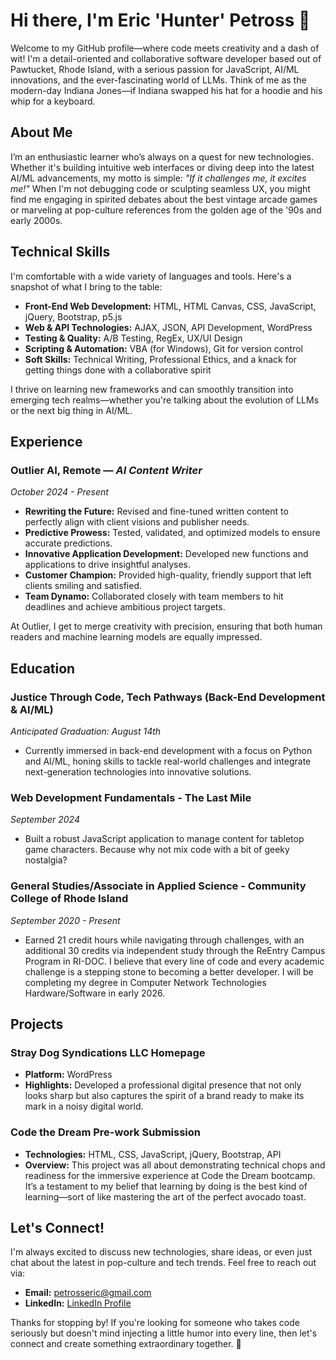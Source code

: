 # Hi there, I'm Eric 'Hunter' Petross 👋

Welcome to my GitHub profile—where code meets creativity and a dash of wit! I'm a detail-oriented and collaborative software developer based out of Pawtucket, Rhode Island, with a serious passion for JavaScript, AI/ML innovations, and the ever-fascinating world of LLMs. Think of me as the modern-day Indiana Jones—if Indiana swapped his hat for a hoodie and his whip for a keyboard.

## About Me

I’m an enthusiastic learner who’s always on a quest for new technologies. Whether it's building intuitive web interfaces or diving deep into the latest AI/ML advancements, my motto is simple: *"If it challenges me, it excites me!"* When I'm not debugging code or sculpting seamless UX, you might find me engaging in spirited debates about the best vintage arcade games or marveling at pop-culture references from the golden age of the '90s and early 2000s.

## Technical Skills

I'm comfortable with a wide variety of languages and tools. Here's a snapshot of what I bring to the table:

- **Front-End Web Development:** HTML, HTML Canvas, CSS, JavaScript, jQuery, Bootstrap, p5.js
- **Web & API Technologies:** AJAX, JSON, API Development, WordPress
- **Testing & Quality:** A/B Testing, RegEx, UX/UI Design
- **Scripting & Automation:** VBA (for Windows), Git for version control
- **Soft Skills:** Technical Writing, Professional Ethics, and a knack for getting things done with a collaborative spirit

I thrive on learning new frameworks and can smoothly transition into emerging tech realms—whether you're talking about the evolution of LLMs or the next big thing in AI/ML.

## Experience

### Outlier AI, Remote — *AI Content Writer*  
*October 2024 - Present*  
- **Rewriting the Future:** Revised and fine-tuned written content to perfectly align with client visions and publisher needs.
- **Predictive Prowess:** Tested, validated, and optimized models to ensure accurate predictions.
- **Innovative Application Development:** Developed new functions and applications to drive insightful analyses.
- **Customer Champion:** Provided high-quality, friendly support that left clients smiling and satisfied.
- **Team Dynamo:** Collaborated closely with team members to hit deadlines and achieve ambitious project targets.

At Outlier, I get to merge creativity with precision, ensuring that both human readers and machine learning models are equally impressed.

## Education

### Justice Through Code, Tech Pathways (Back-End Development & AI/ML)  
*Anticipated Graduation: August 14th*  
- Currently immersed in back-end development with a focus on Python and AI/ML, honing skills to tackle real-world challenges and integrate next-generation technologies into innovative solutions.
  
### Web Development Fundamentals - The Last Mile  
*September 2024*  
- Built a robust JavaScript application to manage content for tabletop game characters. Because why not mix code with a bit of geeky nostalgia?

### General Studies/Associate in Applied Science - Community College of Rhode Island  
*September 2020 - Present*  
- Earned 21 credit hours while navigating through challenges, with an additional 30 credits via independent study through the ReEntry Campus Program in RI-DOC. I believe that every line of code and every academic challenge is a stepping stone to becoming a better developer. I will be completing my degree in Computer Network Technologies Hardware/Software in early 2026.

## Projects

### Stray Dog Syndications LLC Homepage  
- **Platform:** WordPress  
- **Highlights:** Developed a professional digital presence that not only looks sharp but also captures the spirit of a brand ready to make its mark in a noisy digital world.

### Code the Dream Pre-work Submission  
- **Technologies:** HTML, CSS, JavaScript, jQuery, Bootstrap, API  
- **Overview:** This project was all about demonstrating technical chops and readiness for the immersive experience at Code the Dream bootcamp. It’s a testament to my belief that learning by doing is the best kind of learning—sort of like mastering the art of the perfect avocado toast.

## Let's Connect!

I'm always excited to discuss new technologies, share ideas, or even just chat about the latest in pop-culture and tech trends. Feel free to reach out via:

- **Email:** [petrosseric@gmail.com](mailto:petrosseric@gmail.com)
- **LinkedIn:** [LinkedIn Profile](https://www.linkedin.com/in/eric-petross)

Thanks for stopping by! If you're looking for someone who takes code seriously but doesn't mind injecting a little humor into every line, then let's connect and create something extraordinary together. 🚀
